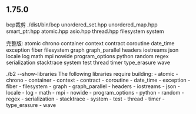 

## 1.75.0
bcp裁剪
./dist/bin/bcp 
unordered_set.hpp
unordered_map.hpp
smart_ptr.hpp
atomic.hpp
asio.hpp
thread.hpp
filesystem
system

完整版:
atomic chrono container context contract coroutine date_time exception fiber filesystem graph graph_parallel headers iostreams json  locale log  math  mpi  nowide program_options  python random  regex serialization  stacktrace system test thread timer type_erasure wave


./b2 --show-libraries
The following libraries require building:
    - atomic
    - chrono
    - container
    - context
    - contract
    - coroutine
    - date_time
    - exception
    - fiber
    - filesystem
    - graph
    - graph_parallel
    - headers
    - iostreams
    - json
    - locale
    - log
    - math
    - mpi
    - nowide
    - program_options
    - python
    - random
    - regex
    - serialization
    - stacktrace
    - system
    - test
    - thread
    - timer
    - type_erasure
    - wave
